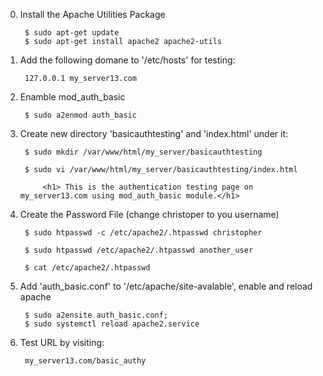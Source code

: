 
0. Install the Apache Utilities Package

        $ sudo apt-get update 
        $ sudo apt-get install apache2 apache2-utils

1. Add the following domane to '/etc/hosts' for testing:

        127.0.0.1 my_server13.com

2. Enamble mod_auth_basic

        $ sudo a2enmod auth_basic

3. Create new directory 'basicauthtesting'  and 'index.html' under it:

        $ sudo mkdir /var/www/html/my_server/basicauthtesting

        $ sudo vi /var/www/html/my_server/basicauthtesting/index.html

            <h1> This is the authentication testing page on my_server13.com using mod_auth_basic module.</h1>


4. Create the Password File (change christoper to you username)

        $ sudo htpasswd -c /etc/apache2/.htpasswd christopher

        $ sudo htpasswd /etc/apache2/.htpasswd another_user

        $ cat /etc/apache2/.htpasswd

5. Add 'auth_basic.conf' to '/etc/apache/site-avalable', 
   enable and reload apache

        $ sudo a2ensite auth_basic.conf; 
        $ sudo systemctl reload apache2.service

6. Test URL by visiting:

        my_server13.com/basic_authy



